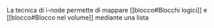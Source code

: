 La tecnica di i-node permette di mappare [[blocco#Blocchi logici]] e [[blocco#Blocco nel volume]] mediante una lista